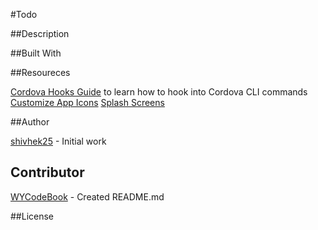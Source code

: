#Todo

##Description

##Built With

##Resoureces 

[Cordova Hooks Guide](https://cordova.apache.org/docs/en/latest/guide/appdev/hooks/) to learn how to hook into Cordova CLI commands
[Customize App Icons](https://cordova.apache.org/docs/en/latest/config_ref/images.html)
[Splash Screens](https://cordova.apache.org/docs/en/latest/reference/cordova-plugin-splashscreen/)

##Author

[shivhek25](https://github.com/shivhek25) -  Initial work

## Contributor

[WYCodeBook](https://github.com/WYCodeBook) - Created README.md

##License



